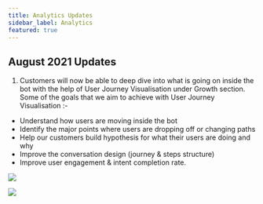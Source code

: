 ```yaml
---
title: Analytics Updates
sidebar_label: Analytics
featured: true
---
```


## August 2021 Updates
1. Customers will now be able to deep dive into what is going on inside the bot with the help of User Journey Visualisation under Growth section.
Some of the goals that we aim to achieve with User Journey Visualisation :-
- Understand how users are moving inside the bot
- Identify the major points where users are dropping off or changing paths
- Help our customers build hypothesis for what their users are doing and why
- Improve the conversation design (journey & steps structure)
- Improve user engagement & intent completion rate.

<!-- ![](images/journeyvisualisation1.jpg) -->

<!-- ![](images/journeyvisualisation2.jpg) -->


![](https://cdn.yellowmessenger.com/fw3ANzTdash51633439266071.JPG)

![](https://cdn.yellowmessenger.com/QEtrsWkwwZHP1633439340515.JPG)